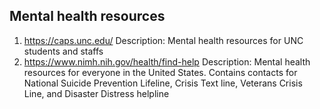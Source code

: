 ## Mental health resources

1. https://caps.unc.edu/
    Description: Mental health resources for UNC students and staffs
2. https://www.nimh.nih.gov/health/find-help
    Description: Mental health resources for everyone in the United States. Contains contacts
    for National Suicide Prevention Lifeline, Crisis Text line, Veterans Crisis Line, and 
    Disaster Distress helpline